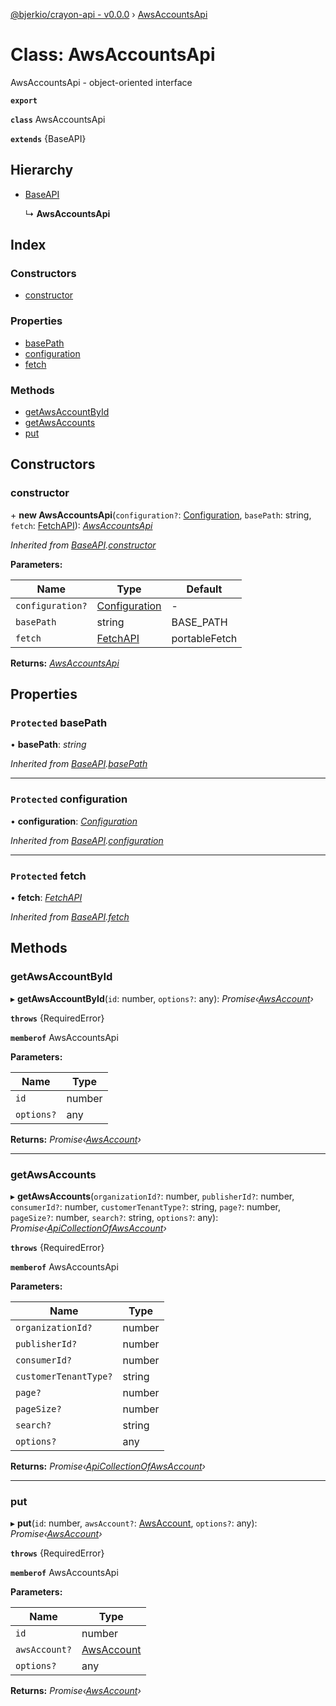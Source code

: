 [@bjerkio/crayon-api - v0.0.0](../README.md) › [AwsAccountsApi](awsaccountsapi.md)

# Class: AwsAccountsApi

AwsAccountsApi - object-oriented interface

**`export`** 

**`class`** AwsAccountsApi

**`extends`** {BaseAPI}

## Hierarchy

* [BaseAPI](baseapi.md)

  ↳ **AwsAccountsApi**

## Index

### Constructors

* [constructor](awsaccountsapi.md#constructor)

### Properties

* [basePath](awsaccountsapi.md#protected-basepath)
* [configuration](awsaccountsapi.md#protected-configuration)
* [fetch](awsaccountsapi.md#protected-fetch)

### Methods

* [getAwsAccountById](awsaccountsapi.md#getawsaccountbyid)
* [getAwsAccounts](awsaccountsapi.md#getawsaccounts)
* [put](awsaccountsapi.md#put)

## Constructors

###  constructor

\+ **new AwsAccountsApi**(`configuration?`: [Configuration](configuration.md), `basePath`: string, `fetch`: [FetchAPI](../interfaces/fetchapi.md)): *[AwsAccountsApi](awsaccountsapi.md)*

*Inherited from [BaseAPI](baseapi.md).[constructor](baseapi.md#constructor)*

**Parameters:**

Name | Type | Default |
------ | ------ | ------ |
`configuration?` | [Configuration](configuration.md) | - |
`basePath` | string |  BASE_PATH |
`fetch` | [FetchAPI](../interfaces/fetchapi.md) |  portableFetch |

**Returns:** *[AwsAccountsApi](awsaccountsapi.md)*

## Properties

### `Protected` basePath

• **basePath**: *string*

*Inherited from [BaseAPI](baseapi.md).[basePath](baseapi.md#protected-basepath)*

___

### `Protected` configuration

• **configuration**: *[Configuration](configuration.md)*

*Inherited from [BaseAPI](baseapi.md).[configuration](baseapi.md#protected-configuration)*

___

### `Protected` fetch

• **fetch**: *[FetchAPI](../interfaces/fetchapi.md)*

*Inherited from [BaseAPI](baseapi.md).[fetch](baseapi.md#protected-fetch)*

## Methods

###  getAwsAccountById

▸ **getAwsAccountById**(`id`: number, `options?`: any): *Promise‹[AwsAccount](../modules/awsaccount.md)›*

**`throws`** {RequiredError}

**`memberof`** AwsAccountsApi

**Parameters:**

Name | Type |
------ | ------ |
`id` | number |
`options?` | any |

**Returns:** *Promise‹[AwsAccount](../modules/awsaccount.md)›*

___

###  getAwsAccounts

▸ **getAwsAccounts**(`organizationId?`: number, `publisherId?`: number, `consumerId?`: number, `customerTenantType?`: string, `page?`: number, `pageSize?`: number, `search?`: string, `options?`: any): *Promise‹[ApiCollectionOfAwsAccount](../interfaces/apicollectionofawsaccount.md)›*

**`throws`** {RequiredError}

**`memberof`** AwsAccountsApi

**Parameters:**

Name | Type |
------ | ------ |
`organizationId?` | number |
`publisherId?` | number |
`consumerId?` | number |
`customerTenantType?` | string |
`page?` | number |
`pageSize?` | number |
`search?` | string |
`options?` | any |

**Returns:** *Promise‹[ApiCollectionOfAwsAccount](../interfaces/apicollectionofawsaccount.md)›*

___

###  put

▸ **put**(`id`: number, `awsAccount?`: [AwsAccount](../modules/awsaccount.md), `options?`: any): *Promise‹[AwsAccount](../modules/awsaccount.md)›*

**`throws`** {RequiredError}

**`memberof`** AwsAccountsApi

**Parameters:**

Name | Type |
------ | ------ |
`id` | number |
`awsAccount?` | [AwsAccount](../modules/awsaccount.md) |
`options?` | any |

**Returns:** *Promise‹[AwsAccount](../modules/awsaccount.md)›*
